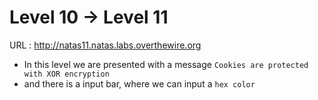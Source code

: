 # Level 10 → Level 11

URL : http://natas11.natas.labs.overthewire.org

- In this level we are presented with a message `Cookies are protected with XOR encryption`
- and there is a input bar, where we can input a `hex color`